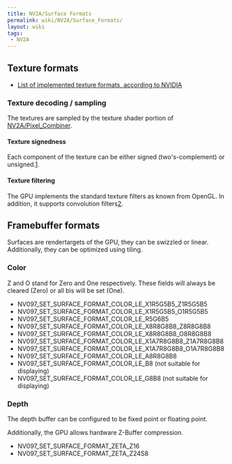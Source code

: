 ```yaml
---
title: NV2A/Surface Formats
permalink: wiki/NV2A/Surface_Formats/
layout: wiki
tags:
 - NV2A
---
```


Texture formats
---------------

-   [List of implemented texture formats, according to
    NVIDIA](http://download.nvidia.com/developer/OpenGL_Texture_Formats/nv_ogl_texture_formats.pdf)

### Texture decoding / sampling

The textures are sampled by the texture shader portion of
[NV2A/Pixel\_Combiner](/wiki/NV2A/Pixel_Combiner "wikilink").

#### Texture signedness

Each component of the texture can be either signed (two's-complement) or
unsigned.[1](https://github.com/xqemu/xqemu/issues/75).

#### Texture filtering

The GPU implements the standard texture filters as known from OpenGL. In
addition, it supports convolution
filters[2](https://github.com/xqemu/xqemu/issues/238).

Framebuffer formats
-------------------

Surfaces are rendertargets of the GPU, they can be swizzled or linear.
Additionally, they can be optimized using tiling.

### Color

Z and O stand for Zero and One respectively. These fields will always be
cleared (Zero) or all bis will be set (One).

-   NV097\_SET\_SURFACE\_FORMAT\_COLOR\_LE\_X1R5G5B5\_Z1R5G5B5
-   NV097\_SET\_SURFACE\_FORMAT\_COLOR\_LE\_X1R5G5B5\_O1R5G5B5
-   NV097\_SET\_SURFACE\_FORMAT\_COLOR\_LE\_R5G6B5
-   NV097\_SET\_SURFACE\_FORMAT\_COLOR\_LE\_X8R8G8B8\_Z8R8G8B8
-   NV097\_SET\_SURFACE\_FORMAT\_COLOR\_LE\_X8R8G8B8\_O8R8G8B8
-   NV097\_SET\_SURFACE\_FORMAT\_COLOR\_LE\_X1A7R8G8B8\_Z1A7R8G8B8
-   NV097\_SET\_SURFACE\_FORMAT\_COLOR\_LE\_X1A7R8G8B8\_O1A7R8G8B8
-   NV097\_SET\_SURFACE\_FORMAT\_COLOR\_LE\_A8R8G8B8
-   NV097\_SET\_SURFACE\_FORMAT\_COLOR\_LE\_B8 (not suitable for
    displaying)
-   NV097\_SET\_SURFACE\_FORMAT\_COLOR\_LE\_G8B8 (not suitable for
    displaying)

### Depth

The depth buffer can be configured to be fixed point or floating point.

Additionally, the GPU allows hardware Z-Buffer compression.

-   NV097\_SET\_SURFACE\_FORMAT\_ZETA\_Z16
-   NV097\_SET\_SURFACE\_FORMAT\_ZETA\_Z24S8


